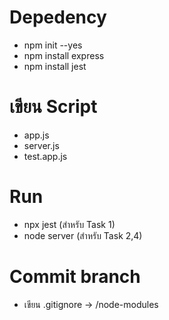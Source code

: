 # Depedency

* npm init --yes
* npm install express
* npm install jest

# เขียน Script

* app.js
* server.js
* test.app.js

# Run

* npx jest (สําหรับ Task 1)
* node server (สําหรับ Task 2,4)

# Commit branch

* เขียน .gitignore -> /node-modules

